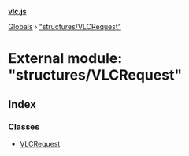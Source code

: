 **[vlc.js](../README.md)**

[Globals](../globals.md) › [&quot;structures/VLCRequest&quot;](_structures_vlcrequest_.md)

# External module: "structures/VLCRequest"

## Index

### Classes

* [VLCRequest](../classes/_structures_vlcrequest_.vlcrequest.md)